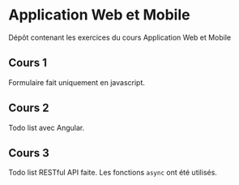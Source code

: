 # Application Web et Mobile
Dépôt contenant les exercices du cours Application Web et Mobile 

## Cours 1
Formulaire fait uniquement en javascript.

## Cours 2
Todo list avec Angular.

## Cours 3
Todo list RESTful API faite. Les fonctions `async` ont été utilisés.

